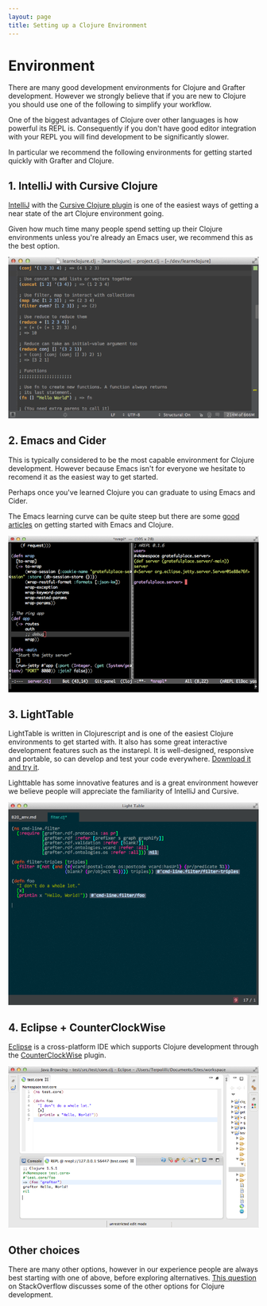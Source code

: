 ```yaml
---
layout: page
title: Setting up a Clojure Environment
---
```


# Environment

There are many good development environments for Clojure and Grafter
development.  However we strongly believe that if you are new to
Clojure you should use one of the following to simplify your workflow.

One of the biggest advantages of Clojure over other languages is how
powerful its REPL is.  Consequently if you don't have good editor
integration with your REPL you will find development to be
significantly slower.

In particular we recommend the following environments for getting
started quickly with Grafter and Clojure.

## 1. IntelliJ with Cursive Clojure

[IntelliJ](http://www.jetbrains.com/idea/) with the
[Cursive Clojure plugin](https://cursiveclojure.com/) is one of the
easiest ways of getting a near state of the art Clojure environment
going.

Given how much time many people spend setting up their Clojure
environments unless you're already an Emacs user, we recommend this as
the best option.

![Cursive Clojure](/assets/cursive-env.png)


## 2. Emacs and Cider

This is typically considered to be the most capable environment for
Clojure development.  However because Emacs isn't for everyone we
hesitate to recomend it as the easiest way to get started.

Perhaps once you've learned Clojure you can graduate to using Emacs
and Cider.

The Emacs learning curve can be quite steep but there are some
[good articles](http://www.braveclojure.com/basic-emacs/) on getting
started with Emacs and Clojure.

![emacs](/assets/820_env_0.png)

## 3. LightTable

LightTable is written in Clojurescript and is one of the easiest
Clojure environments to get started with.  It also has some great
interactive development features such as the instarepl. It is
well-designed, responsive and portable, so can develop and test your
code everywhere. [Download it and try it](http://www.lighttable.com).

Lighttable has some innovative features and is a great environment
however we believe people will appreciate the familiarity of IntelliJ
and Cursive.

![lighttable](/assets/820_env_2.png)

## 4. Eclipse + CounterClockWise

[Eclipse](https://www.eclipse.org) is a cross-platform IDE which
supports Clojure development through the
[CounterClockWise](http://doc.ccw-ide.org) plugin.

![ccw](/assets/820_env_1.png)

## Other choices

There are many other options, however in our experience people are
always best starting with one of above, before exploring alternatives.
[This question](http://stackoverflow.com/questions/4248171/choosing-an-ide-editor-for-clojure-coding) on StackOverflow discusses some of the other options for Clojure
development.
